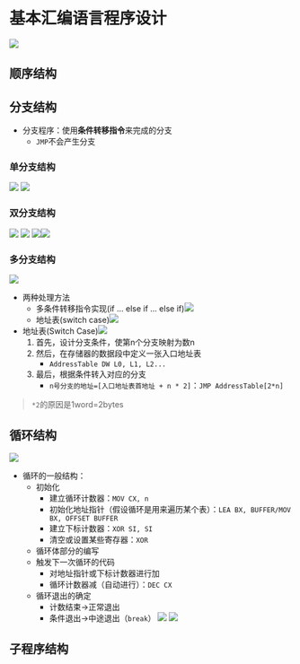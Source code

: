 # 基本汇编语言程序设计
![](https://raw.githubusercontent.com/alwaysmissin/picgo/main/20221213155501.png)
## 顺序结构
## 分支结构
- 分支程序：使用**条件转移指令**来完成的分支
	- `JMP`不会产生分支
### 单分支结构
![](https://raw.githubusercontent.com/alwaysmissin/picgo/main/20221213155711.png)
![](https://raw.githubusercontent.com/alwaysmissin/picgo/main/20221213155720.png)
### 双分支结构
![](https://raw.githubusercontent.com/alwaysmissin/picgo/main/20221213155734.png)
![](https://raw.githubusercontent.com/alwaysmissin/picgo/main/20221213155743.png)
![](https://raw.githubusercontent.com/alwaysmissin/picgo/main/20221213155751.png)![](https://raw.githubusercontent.com/alwaysmissin/picgo/main/20230228233509.png)

### 多分支结构
![](https://raw.githubusercontent.com/alwaysmissin/picgo/main/20221213155804.png)
- 两种处理方法
	- 多条件转移指令实现(if ... else if ... else if)![](https://raw.githubusercontent.com/alwaysmissin/picgo/main/20221213155912.png)
	- 地址表(switch case)![](https://raw.githubusercontent.com/alwaysmissin/picgo/main/20221213155936.png)
- 地址表(Switch Case)![](https://raw.githubusercontent.com/alwaysmissin/picgo/main/20221213205422.png)
	1. 首先，设计分支条件，使第n个分支映射为数n
	2. 然后，在存储器的数据段中定义一张入口地址表
		- `AddressTable DW L0, L1, L2...`
	3. 最后，根据条件转入对应的分支
		- `n号分支的地址=[入口地址表首地址 + n * 2]`：`JMP AddressTable[2*n]`
> `*2`的原因是1word=2bytes
## 循环结构
![](https://raw.githubusercontent.com/alwaysmissin/picgo/main/20230228233725.png)
- 循环的一般结构：
	- 初始化
		- 建立循环计数器：`MOV CX, n`
		- 初始化地址指针（假设循环是用来遍历某个表）：`LEA BX, BUFFER/MOV BX, OFFSET BUFFER`
		- 建立下标计数器：`XOR SI, SI`
		- 清空或设置某些寄存器：`XOR `
	- 循环体部分的编写
	- 触发下一次循环的代码
		- 对地址指针或下标计数器进行加
		- 循环计数器减（自动进行）：`DEC CX`
	- 循环退出的确定
		- 计数结束->正常退出
		- 条件退出->中途退出（`break`）
![](https://raw.githubusercontent.com/alwaysmissin/picgo/main/20230228234212.png)
![](https://raw.githubusercontent.com/alwaysmissin/picgo/main/20230228234224.png)

## 子程序结构
